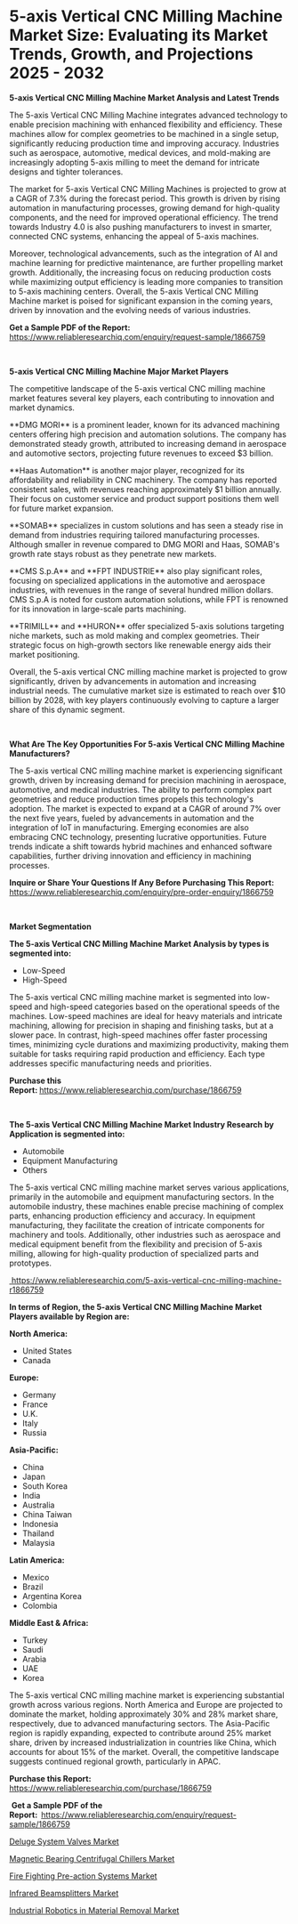 <p><h1>5-axis Vertical CNC Milling Machine Market Size: Evaluating its Market Trends, Growth, and Projections 2025 - 2032</h1></p><p><strong>5-axis Vertical CNC Milling Machine Market Analysis and Latest Trends</strong></p>
<p><p>The 5-axis Vertical CNC Milling Machine integrates advanced technology to enable precision machining with enhanced flexibility and efficiency. These machines allow for complex geometries to be machined in a single setup, significantly reducing production time and improving accuracy. Industries such as aerospace, automotive, medical devices, and mold-making are increasingly adopting 5-axis milling to meet the demand for intricate designs and tighter tolerances.</p><p>The market for 5-axis Vertical CNC Milling Machines is projected to grow at a CAGR of 7.3% during the forecast period. This growth is driven by rising automation in manufacturing processes, growing demand for high-quality components, and the need for improved operational efficiency. The trend towards Industry 4.0 is also pushing manufacturers to invest in smarter, connected CNC systems, enhancing the appeal of 5-axis machines.</p><p>Moreover, technological advancements, such as the integration of AI and machine learning for predictive maintenance, are further propelling market growth. Additionally, the increasing focus on reducing production costs while maximizing output efficiency is leading more companies to transition to 5-axis machining centers. Overall, the 5-axis Vertical CNC Milling Machine market is poised for significant expansion in the coming years, driven by innovation and the evolving needs of various industries.</p></p>
<p><strong>Get a Sample PDF of the Report:&nbsp;</strong> <a href="https://www.reliableresearchiq.com/enquiry/request-sample/1866759?utm_campaign=1141&utm_medium=2&utm_source=Github&utm_content=ia&utm_term=28022025&utm_id=5-axis-vertical-cnc-milling-machine">https://www.reliableresearchiq.com/enquiry/request-sample/1866759</a></p>
<p>&nbsp;</p>
<p><strong>5-axis Vertical CNC Milling Machine Major Market Players</strong></p>
<p><p>The competitive landscape of the 5-axis vertical CNC milling machine market features several key players, each contributing to innovation and market dynamics. </p><p>**DMG MORI** is a prominent leader, known for its advanced machining centers offering high precision and automation solutions. The company has demonstrated steady growth, attributed to increasing demand in aerospace and automotive sectors, projecting future revenues to exceed $3 billion.</p><p>**Haas Automation** is another major player, recognized for its affordability and reliability in CNC machinery. The company has reported consistent sales, with revenues reaching approximately $1 billion annually. Their focus on customer service and product support positions them well for future market expansion.</p><p>**SOMAB** specializes in custom solutions and has seen a steady rise in demand from industries requiring tailored manufacturing processes. Although smaller in revenue compared to DMG MORI and Haas, SOMAB's growth rate stays robust as they penetrate new markets.</p><p>**CMS S.p.A** and **FPT INDUSTRIE** also play significant roles, focusing on specialized applications in the automotive and aerospace industries, with revenues in the range of several hundred million dollars. CMS S.p.A is noted for custom automation solutions, while FPT is renowned for its innovation in large-scale parts machining.</p><p>**TRIMILL** and **HURON** offer specialized 5-axis solutions targeting niche markets, such as mold making and complex geometries. Their strategic focus on high-growth sectors like renewable energy aids their market positioning.</p><p>Overall, the 5-axis vertical CNC milling machine market is projected to grow significantly, driven by advancements in automation and increasing industrial needs. The cumulative market size is estimated to reach over $10 billion by 2028, with key players continuously evolving to capture a larger share of this dynamic segment.</p></p>
<p>&nbsp;</p>
<p><strong>What Are The Key Opportunities For 5-axis Vertical CNC Milling Machine Manufacturers?</strong></p>
<p><p>The 5-axis vertical CNC milling machine market is experiencing significant growth, driven by increasing demand for precision machining in aerospace, automotive, and medical industries. The ability to perform complex part geometries and reduce production times propels this technology's adoption. The market is expected to expand at a CAGR of around 7% over the next five years, fueled by advancements in automation and the integration of IoT in manufacturing. Emerging economies are also embracing CNC technology, presenting lucrative opportunities. Future trends indicate a shift towards hybrid machines and enhanced software capabilities, further driving innovation and efficiency in machining processes.</p></p>
<p><strong>Inquire or Share Your Questions If Any Before Purchasing This Report:</strong> <a href="https://www.reliableresearchiq.com/enquiry/pre-order-enquiry/1866759?utm_campaign=1141&utm_medium=2&utm_source=Github&utm_content=ia&utm_term=28022025&utm_id=5-axis-vertical-cnc-milling-machine">https://www.reliableresearchiq.com/enquiry/pre-order-enquiry/1866759</a></p>
<p>&nbsp;</p>
<p><strong>Market Segmentation</strong></p>
<p><strong>The 5-axis Vertical CNC Milling Machine Market Analysis by types is segmented into:</strong></p>
<p><ul><li>Low-Speed</li><li>High-Speed</li></ul></p>
<p><p>The 5-axis vertical CNC milling machine market is segmented into low-speed and high-speed categories based on the operational speeds of the machines. Low-speed machines are ideal for heavy materials and intricate machining, allowing for precision in shaping and finishing tasks, but at a slower pace. In contrast, high-speed machines offer faster processing times, minimizing cycle durations and maximizing productivity, making them suitable for tasks requiring rapid production and efficiency. Each type addresses specific manufacturing needs and priorities.</p></p>
<p><strong>Purchase this Report:&nbsp;</strong><a href="https://www.reliableresearchiq.com/purchase/1866759?utm_campaign=1141&utm_medium=2&utm_source=Github&utm_content=ia&utm_term=28022025&utm_id=5-axis-vertical-cnc-milling-machine">https://www.reliableresearchiq.com/purchase/1866759</a></p>
<p>&nbsp;</p>
<p><strong>The 5-axis Vertical CNC Milling Machine Market Industry Research by Application is segmented into:</strong></p>
<p><ul><li>Automobile</li><li>Equipment Manufacturing</li><li>Others</li></ul></p>
<p><p>The 5-axis vertical CNC milling machine market serves various applications, primarily in the automobile and equipment manufacturing sectors. In the automobile industry, these machines enable precise machining of complex parts, enhancing production efficiency and accuracy. In equipment manufacturing, they facilitate the creation of intricate components for machinery and tools. Additionally, other industries such as aerospace and medical equipment benefit from the flexibility and precision of 5-axis milling, allowing for high-quality production of specialized parts and prototypes.</p></p>
<p><a href="https://www.reliableresearchiq.com/5-axis-vertical-cnc-milling-machine-r1866759?utm_campaign=1141&utm_medium=2&utm_source=Github&utm_content=ia&utm_term=28022025&utm_id=5-axis-vertical-cnc-milling-machine">&nbsp;https://www.reliableresearchiq.com/5-axis-vertical-cnc-milling-machine-r1866759</a></p>
<p><strong>In terms of Region, the 5-axis Vertical CNC Milling Machine Market Players available by Region are:</strong></p>
<p>
    <p> <strong> North America: </strong>
        <ul>
            <li>United States</li>
            <li>Canada</li>
        </ul>
        </p> 
    <p> <strong> Europe: </strong>
        <ul>
            <li>Germany</li>
            <li>France</li>
            <li>U.K.</li>
            <li>Italy</li>
            <li>Russia</li>
        </ul>
        </p> 
    <p> <strong> Asia-Pacific: </strong>
        <ul>
            <li>China</li>
            <li>Japan</li>
            <li>South Korea</li>
            <li>India</li>
            <li>Australia</li>
            <li>China Taiwan</li>
            <li>Indonesia</li>
            <li>Thailand</li>
            <li>Malaysia</li>
        </ul>
        </p> 
    <p> <strong> Latin America: </strong>
        <ul>
            <li>Mexico</li>
            <li>Brazil</li>
            <li>Argentina Korea</li>
            <li>Colombia</li>
        </ul>
        </p> 
    <p> <strong> Middle East & Africa: </strong>
        <ul>
            <li>Turkey</li>
            <li>Saudi</li>
            <li>Arabia</li>
            <li>UAE</li>
            <li>Korea</li>
        </ul>
    </p>
    </p>
<p><p>The 5-axis vertical CNC milling machine market is experiencing substantial growth across various regions. North America and Europe are projected to dominate the market, holding approximately 30% and 28% market share, respectively, due to advanced manufacturing sectors. The Asia-Pacific region is rapidly expanding, expected to contribute around 25% market share, driven by increased industrialization in countries like China, which accounts for about 15% of the market. Overall, the competitive landscape suggests continued regional growth, particularly in APAC.</p></p>
<p><strong>Purchase this Report: </strong><a href="https://www.reliableresearchiq.com/purchase/1866759?utm_campaign=1141&utm_medium=2&utm_source=Github&utm_content=ia&utm_term=28022025&utm_id=5-axis-vertical-cnc-milling-machine">https://www.reliableresearchiq.com/purchase/1866759</a></p>
<p>&nbsp;<strong>Get a Sample PDF of the Report:&nbsp;&nbsp;</strong><a href="https://www.reliableresearchiq.com/enquiry/request-sample/1866759?utm_campaign=1141&utm_medium=2&utm_source=Github&utm_content=ia&utm_term=28022025&utm_id=5-axis-vertical-cnc-milling-machine">https://www.reliableresearchiq.com/enquiry/request-sample/1866759</a></p>
<p><strong></strong></p>
<p><p><a href="https://github.com/raquinyagua/Market-Research-Report-List-1/blob/main/deluge-system-valves-market.md?utm_campaign=1141&utm_medium=2&utm_source=Github&utm_content=ia&utm_term=28022025&utm_id=5-axis-vertical-cnc-milling-machine">Deluge System Valves Market</a></p><p><a href="https://github.com/ivvrgibi/Market-Research-Report-List-1/blob/main/magnetic-bearing-centrifugal-chillers-market.md?utm_campaign=1141&utm_medium=2&utm_source=Github&utm_content=ia&utm_term=28022025&utm_id=5-axis-vertical-cnc-milling-machine">Magnetic Bearing Centrifugal Chillers Market</a></p><p><a href="https://github.com/ziwersekos/Market-Research-Report-List-1/blob/main/fire-fighting-pre-action-systems-market.md?utm_campaign=1141&utm_medium=2&utm_source=Github&utm_content=ia&utm_term=28022025&utm_id=5-axis-vertical-cnc-milling-machine">Fire Fighting Pre-action Systems Market</a></p><p><a href="https://github.com/amoakuolaopa/Market-Research-Report-List-1/blob/main/infrared-beamsplitters-market.md?utm_campaign=1141&utm_medium=2&utm_source=Github&utm_content=ia&utm_term=28022025&utm_id=5-axis-vertical-cnc-milling-machine">Infrared Beamsplitters Market</a></p><p><a href="https://github.com/aidelndasse/Market-Research-Report-List-1/blob/main/industrial-robotics-in-material-removal-market.md?utm_campaign=1141&utm_medium=2&utm_source=Github&utm_content=ia&utm_term=28022025&utm_id=5-axis-vertical-cnc-milling-machine">Industrial Robotics in Material Removal Market</a></p></p>